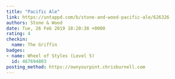 ```yaml
---
title: "Pacific Ale"
link: https://untappd.com/b/stone-and-wood-pacific-ale/626326
authors: Stone & Wood
date: Tue, 26 Feb 2019 18:20:38 +0000
rating: 4
checkin:
  name: The Griffin
badges:
- name: Wheel of Styles (Level 5)
  id: 467694803
posting_method: https://ownyourpint.chrisburnell.com
---
```

